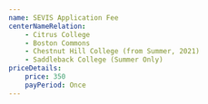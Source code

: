 ```yaml
---
name: SEVIS Application Fee
centerNameRelation:
    - Citrus College
    - Boston Commons
    - Chestnut Hill College (from Summer, 2021)
    - Saddleback College (Summer Only)
priceDetails:
    price: 350
    payPeriod: Once
---
```

